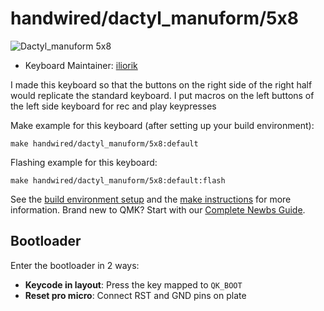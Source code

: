 # handwired/dactyl_manuform/5x8

![Dactyl_manuform 5x8](https://imgur.com/tIfAbG4)

* Keyboard Maintainer: [iliorik](https://github.com/iliorik)

I made this keyboard so that the buttons on the right side of the right half would replicate the standard keyboard.
I put macros on the left buttons of the left side keyboard for rec and play keypresses

Make example for this keyboard (after setting up your build environment):

    make handwired/dactyl_manuform/5x8:default

Flashing example for this keyboard:

    make handwired/dactyl_manuform/5x8:default:flash

See the [build environment setup](https://docs.qmk.fm/#/getting_started_build_tools) and the [make instructions](https://docs.qmk.fm/#/getting_started_make_guide) for more information. Brand new to QMK? Start with our [Complete Newbs Guide](https://docs.qmk.fm/#/newbs).

## Bootloader

Enter the bootloader in 2 ways:

* **Keycode in layout**: Press the key mapped to `QK_BOOT`
* **Reset pro micro**: Connect RST and GND pins on plate
